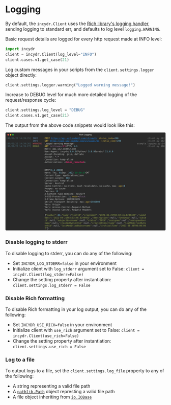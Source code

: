 # Logging

By default, the `incydr.Client` uses the [Rich library's logging handler](https://rich.readthedocs.io/en/stable/logging.html),
sending logging to standard err, and defaults to log level `logging.WARNING`.

Basic request details are logged for every http request made at INFO level:
```python
import incydr
client = incydr.Client(log_level="INFO")
client.cases.v1.get_case(21)
```

Log custom messages in your scripts from the `client.settings.logger` object directly:
```python
client.settings.logger.warning("Logged warning message!")
```

Increase to DEBUG level for much more detailed logging of the request/response cycle:

```python
client.settings.log_level = "DEBUG"
client.cases.v1.get_case(21)
```

The output from the above code snippets would look like this:

![Rich INFO Logging](./rich_logging.svg)


### Disable logging to stderr

To disable logging to stderr, you can do any of the following:

- Set `INCYDR_LOG_STDERR=false` in your environment
- Initialize client with `log_stderr` argument set to False: `client = incydr.Client(log_stderr=False)`
- Change the setting property after instantiation: `client.settings.log_stderr = False`


### Disable Rich formatting
To disable Rich formatting in your log output, you can do any of the following:

- Set `INCYDR_USE_RICH=false` in your environment
- Initialize client with `use_rich` argument set to False: `client = incydr.Client(use_rich=False)`
- Change the setting property after instantiation: `client.settings.use_rich = False`

### Log to a file

To output logs to a file, set the `client.settings.log_file` property to any of the following:

- A string representing a valid file path
- A [`pathlib.Path`](https://docs.python.org/3/library/pathlib.html) object represting a valid file path
- A file object inheriting from [`io.IOBase`](https://docs.python.org/3/library/io.html?highlight=io#io.IOBase)
